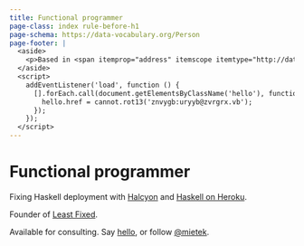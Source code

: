 ```yaml
---
title: Functional programmer
page-class: index rule-before-h1
page-schema: https://data-vocabulary.org/Person
page-footer: |
  <aside>
    <p>Based in <span itemprop="address" itemscope itemtype="http://data-vocabulary.org/Address"><span itemprop="locality">Cambridge</span>, <span itemprop="country-name">UK</span></span>.</p>
  </aside>
  <script>
    addEventListener('load', function () {
      [].forEach.call(document.getElementsByClassName('hello'), function (hello) {
        hello.href = cannot.rot13('znvygb:uryyb@zvrgrx.vb');
      });
    });
  </script>
---
```



<span itemprop="title">Functional programmer</span>
===================================================

Fixing Haskell deployment with [Halcyon](https://halcyon.sh/) and [Haskell on Heroku](https://haskellonheroku.com/).

<span itemprop="role">Founder</span> of <span itemprop="affiliation">[Least Fixed](https://leastfixed.com/)</span>.

Available for consulting.  Say <a class="hello" href="">hello</a>, or follow <a href="https://twitter.com/mietek">@mietek</a>.
